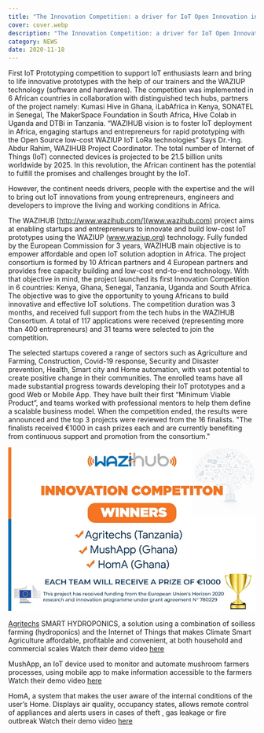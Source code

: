 ```yaml
---
title: "The Innovation Competition: a driver for IoT Open Innovation in Africa"
cover: cover.webp
description: "The Innovation Competition: a driver for IoT Open Innovation in Africa"
category: NEWS
date: 2020-11-18
---
```



First IoT Prototyping competition to support IoT enthusiasts learn and bring to life innovative prototypes with the help of our trainers and the WAZIUP technology (software and hardwares). 
The competition was implemented in 6 African countries in collaboration with distinguished tech hubs, partners of the project namely: Kumasi Hive in Ghana, iLabAfrica in Kenya, SONATEL in Senegal, The MakerSpace Foundation in South Africa, Hive Colab in Uganda and DTBi in Tanzania.
“WAZIHUB vision is to foster IoT deployment in Africa, engaging startups and entrepreneurs for rapid prototyping with the Open Source low-cost WAZIUP IoT LoRa technologies” Says Dr.-Ing. Abdur Rahim, WAZIHUB Project Coordinator.
The total number of Internet of Things (IoT) connected devices is projected to be 21.5 billion units worldwide by 2025. In this revolution, the African continent has the potential to fulfill the promises and challenges brought by the IoT.

However, the continent needs drivers, people with the expertise and the will to bring out IoT innovations from young entrepreneurs, engineers and developers to improve the living and working conditions in Africa.

The WAZIHUB [http://www.wazihub.com/](www.wazihub.com) project aims at enabling startups and entrepreneurs to innovate and build low-cost IoT prototypes using the WAZIUP (www.waziup.org) technology. Fully funded by the European Commission for 3 years, WAZIHUB main objective is to empower affordable and open IoT solution adoption in Africa. The project consortium is formed by 10 African partners and 4 European partners and provides free capacity building and low-cost end-to-end technology.
With that objective in mind, the project launched its first Innovation Competition in 6 countries: Kenya, Ghana, Senegal, Tanzania, Uganda and South Africa. The objective was to give the opportunity to young Africans to build innovative and effective IoT solutions. The competition duration was 3 months, and received full support from the tech hubs in the WAZIHUB Consortium.
A total of 117 applications were received (representing more than 400 entrepreneurs) and 31 teams were selected to join the competition.

The selected startups covered a range of sectors such as Agriculture and Farming, Construction, Covid-19 response, Security and Disaster prevention, Health, Smart city and Home automation, with vast potential to create positive change in their communities.
The enrolled teams have all made substantial progress towards developing their IoT prototypes and a good Web or Mobile App. They have built their first “Minimum Viable Product”, and teams worked with professional mentors to help them define a scalable business model.
When the competition ended, the results were announced and the top 3 projects were reviewed from the 16 finalists. "The finalists received €1000 in cash prizes each and are currently benefiting from continuous support and promotion from the consortium."

![image](cover.webp)

[Agritechs](https://www.agritechs.co.tz/) SMART HYDROPONICS, a solution using a combination of soilless farming (hydroponics) and the Internet of Things that makes Climate Smart Agriculture affordable, profitable and convenient, at both household and commercial scales
Watch their demo video [here](https://youtu.be/BYFSA_Pu--4)


MushApp, an IoT device used to monitor and automate mushroom farmers processes, using mobile app to make information accessible to the farmers
Watch their demo video [here](https://www.youtube.com/watch?v=jxheCUomYik&t=2s)


HomA, a system that makes the user aware of the internal conditions of the user’s Home. Displays air quality, occupancy states, allows remote control of appliances and alerts users in cases of theft , gas leakage or fire outbreak
Watch their demo video [here](https://www.youtube.com/watch?v=6JPTCSQg46Q&t=2s)